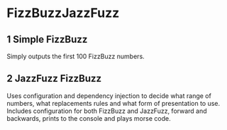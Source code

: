 # FizzBuzzJazzFuzz

## 1 Simple FizzBuzz
Simply outputs the first 100 FizzBuzz numbers.

## 2 JazzFuzz FizzBuzz
Uses configuration and dependency injection to decide what range of numbers, what replacements rules and what form of presentation to use. Includes configuration for both FizzBuzz and JazzFuzz, forward and backwards, prints to the console and plays morse code.